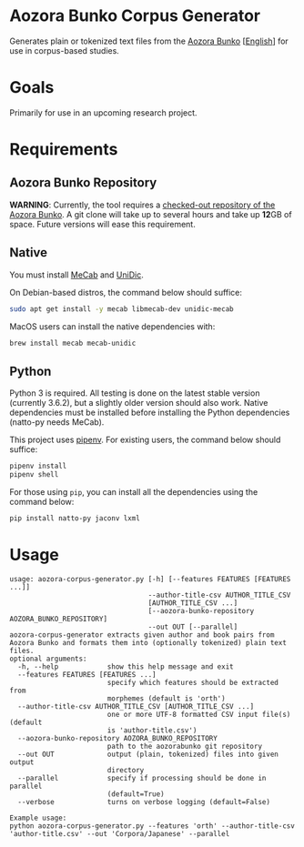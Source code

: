 # Aozora Bunko Corpus Generator

Generates plain or tokenized text files from the [Aozora Bunko](http://www.aozora.gr.jp/) [[English](https://en.wikipedia.org/wiki/Aozora_Bunko)] for use in corpus-based studies.

# Goals

Primarily for use in an upcoming research project.

# Requirements

## Aozora Bunko Repository

**WARNING**:
Currently, the tool requires a [checked-out repository of the Aozora Bunko](https://github.com/aozorabunko/aozorabunko).
A git clone will take up to several hours and take up **12**GB of space.
Future versions will ease this requirement.

## Native

You must install [MeCab]() and [UniDic]().

On Debian-based distros, the command below should suffice:

```bash
sudo apt get install -y mecab libmecab-dev unidic-mecab
```

MacOS users can install the native dependencies with:

```bash
brew install mecab mecab-unidic
```

## Python

Python 3 is required. All testing is done on the latest stable version (currently 3.6.2), but a slightly older version should also work.
Native dependencies must be installed before installing the Python dependencies (natto-py needs MeCab).

This project uses [pipenv](https://github.com/kennethreitz/pipenv).
For existing users, the command below should suffice:

```bash
pipenv install
pipenv shell
```

For those using `pip`, you can install all the dependencies using the command below:

```bash
pip install natto-py jaconv lxml
```

# Usage

    usage: aozora-corpus-generator.py [-h] [--features FEATURES [FEATURES ...]]
                                      --author-title-csv AUTHOR_TITLE_CSV
                                      [AUTHOR_TITLE_CSV ...]
                                      [--aozora-bunko-repository AOZORA_BUNKO_REPOSITORY]
                                      --out OUT [--parallel]
    aozora-corpus-generator extracts given author and book pairs from Aozora Bunko and formats them into (optionally tokenized) plain text files.
    optional arguments:
      -h, --help            show this help message and exit
      --features FEATURES [FEATURES ...]
                            specify which features should be extracted from
                            morphemes (default is 'orth')
      --author-title-csv AUTHOR_TITLE_CSV [AUTHOR_TITLE_CSV ...]
                            one or more UTF-8 formatted CSV input file(s) (default
                            is 'author-title.csv')
      --aozora-bunko-repository AOZORA_BUNKO_REPOSITORY
                            path to the aozorabunko git repository
      --out OUT             output (plain, tokenized) files into given output
                            directory
      --parallel            specify if processing should be done in parallel
                            (default=True)
      --verbose             turns on verbose logging (default=False)

    Example usage:
    python aozora-corpus-generator.py --features 'orth' --author-title-csv 'author-title.csv' --out 'Corpora/Japanese' --parallel
